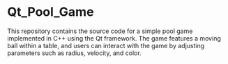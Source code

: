 # Qt_Pool_Game
This repository contains the source code for a simple pool game implemented in C++ using the Qt framework. The game features a moving ball within a table, and users can interact with the game by adjusting parameters such as radius, velocity, and color.  
